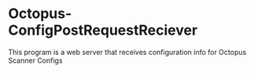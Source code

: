 # Octopus-ConfigPostRequestReciever
This program is a web server that receives configuration info for Octopus Scanner Configs
